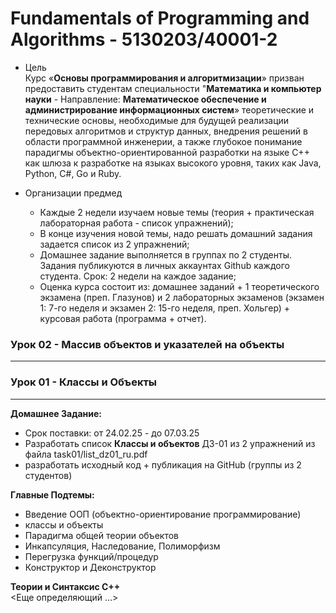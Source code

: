 # Fundamentals of Programming and Algorithms - 5130203/40001-2  

* Цель    
  Курс «**Основы программирования и алгоритмизации**» призван предоставить студентам специальности "**Математика и компьютер науки** - Направление: **Математическое обеспечение и администрирование информационных систем**» теоретические и технические основы, необходимые для будущей реализации передовых алгоритмов и структур данных, внедрения решений в области программной инженерии, а также глубокое понимание парадигмы объектно-ориентированной разработки на языке C++ как шлюза к разработке на языках высокого уровня, таких как Java, Python, C#, Go и Ruby.

* Организации предмед   
  - Каждые 2 недели изучаем новые темы (теория + практическая лабораторная работа - список упражнений);   
  - В конце изучения новой темы, надо решать домашний задания задается список из 2 упражнений;  
  - Домашнее задание выполняется в группах по 2 студенты. Задания публикуются в личных аккаунтах Github каждого студента. Срок: 2 недели на каждое задание;  
  - Оценка курса состоит из: домашнее заданий + 1 теоретического экзамена (преп. Глазунов) и 2 лабораторных экзаменов (экзамен 1: 7-го неделя и экзамен 2: 15-го неделя, преп. Хольгер) + курсовая работа (программа + отчет).  

### Урок 02 - Массив объектов и указателей на объекты
------------------------------------------------------   
   
  
### Урок 01 - Классы и Объекты   
-------------------------------   

**Домашнее Задание:**    
  - Срок поставки: от 24.02.25 - до 07.03.25  
  - Разработать список **Классы и объектов** ДЗ-01 из 2 упражнений из файла task01/list_dz01_ru.pdf  
  - разработать исходный код + публикация на GitHub (группы из 2 студентов)  
    
**Главные Подтемы:**  
  - Введение ООП (объектно-ориентирование программирование)  
  - классы и объекты  
  - Парадигма общей теории объектов  
  - Инкапсуляция, Наследование, Полиморфизм  
  - Перегрузка функций/процедур  
  - Конструктор и Деконструктор 
    
**Теории и Синтаксис С++**   
  <Еще определяющий ...>    
  
     
